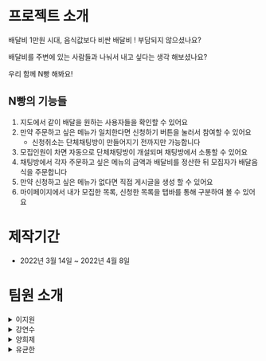 

# 프로젝트 소개
배달비 1만원 시대, 음식값보다 비싼 배달비 ! 부담되지 않으셨나요?

배달비를 주변에 있는 사람들과 나눠서 내고 싶다는 생각 해보셨나요?

우리 함께 N빵 해봐요!

## N빵의 기능들 

1. 지도에서 같이 배달을 원하는 사용자들을 확인할 수 있어요
2. 만약 주문하고 싶은 메뉴가 일치한다면 신청하기 버튼을 눌러서 참여할 수 있어요
    - 신청취소는 단체채팅방이 만들어지기 전까지만 가능합니다
3. 모집인원이 차면 자동으로 단체채팅방이 개설되며 채팅방에서 소통할 수 있어요
4. 채팅방에서  각자 주문하고 싶은 메뉴의 금액과 배달비를 정산한 뒤 모집자가 배달음식을 주문합니다
5. 만약 신청하고 싶은 메뉴가 없다면 직접 게시글을 생성 할 수 있어요
6. 마이페이지에서 내가 모집한 목록, 신청한 목록을 탭바를 통해 구분하여 볼 수 있어요

 
# 제작기간
- 2022년 3월 14일 ~ 2022년 4월 8일


# 팀원 소개 
<details>
<summary>이지원</summary>
<div markdown="1">    
   
💁‍♀️ **프론트엔드 팀장**
- 글 등록 CRUD
- 랜딩페이지
- 마이페이지
</div>
</details>


<details>
<summary>강연수</summary>
<div markdown="1"> 
      
💁‍♀️ **프론트엔드**
- 유저 CRUD 
- 비밀번호 찾기
- 메인페이지

</div>
</details>


<details>
<summary>양희제</summary>
<div markdown="1">    
   
💁‍♂️ **백엔드**



</div>
</details>

<details>
<summary>유균한</summary>
<div markdown="1">    
   
💁‍♂️ **백엔드**


</div>
</details>
